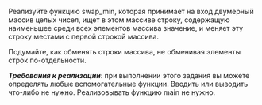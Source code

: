 

Реализуйте функцию swap_min, которая принимает на вход двумерный массив целых чисел, ищет в этом массиве строку, содержащую наименьшее среди всех элементов массива значение, и меняет эту строку местами с первой строкой массива.

Подумайте, как обменять строки массива, не обменивая элементы строк по-отдельности.

***Требования к реализации***: при выполнении этого задания вы можете определять любые вспомогательные функции. Вводить или выводить что-либо не нужно. Реализовывать функцию main не нужно.
